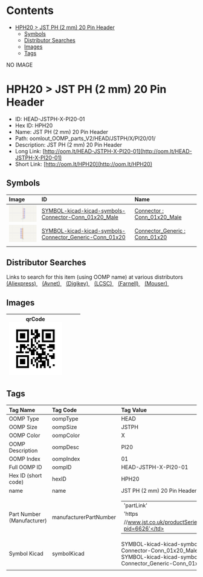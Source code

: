 



Contents
========

* [HPH20 > JST PH (2 mm) 20 Pin Header](#hph20--jst-ph-2-mm-20-pin-header)
	* [Symbols](#symbols)
	* [Distributor Searches](#distributor-searches)
	* [Images](#images)
	* [Tags](#tags)
  
NO IMAGE  
# HPH20 > JST PH (2 mm) 20 Pin Header

- ID: HEAD-JSTPH-X-PI20-01
- Hex ID: HPH20
- Name: JST PH (2 mm) 20 Pin Header
- Path: oomlout_OOMP_parts_V2/HEAD/JSTPH/X/PI20/01/
- Description: JST PH (2 mm) 20 Pin Header
- Long Link: [http://oom.lt/HEAD-JSTPH-X-PI20-01](http://oom.lt/HEAD-JSTPH-X-PI20-01)
- Short Link: [http://oom.lt/HPH20](http://oom.lt/HPH20)

## Symbols
  

|Image|ID|Name|
| :--- | :--- | :--- |
|[![](https://raw.githubusercontent.com/oomlout/oomlout_OOMP_eda_V2/main/SYMBOL/kicad/kicad-symbols/Connector/Conn_01x20_Male/image_140.png)](https://github.com/oomlout/oomlout_OOMP_eda_V2/tree/main/SYMBOL/kicad/kicad-symbols/Connector/Conn_01x20_Male/)|[SYMBOL-kicad-kicad-symbols-Connector-Conn_01x20_Male](https://github.com/oomlout/oomlout_OOMP_eda_V2/tree/main/SYMBOL/kicad/kicad-symbols/Connector/Conn_01x20_Male/)|[Connector : Conn_01x20_Male](https://github.com/oomlout/oomlout_OOMP_eda_V2/tree/main/SYMBOL/kicad/kicad-symbols/Connector/Conn_01x20_Male/)|
|[![](https://raw.githubusercontent.com/oomlout/oomlout_OOMP_eda_V2/main/SYMBOL/kicad/kicad-symbols/Connector_Generic/Conn_01x20/image_140.png)](https://github.com/oomlout/oomlout_OOMP_eda_V2/tree/main/SYMBOL/kicad/kicad-symbols/Connector_Generic/Conn_01x20/)|[SYMBOL-kicad-kicad-symbols-Connector_Generic-Conn_01x20](https://github.com/oomlout/oomlout_OOMP_eda_V2/tree/main/SYMBOL/kicad/kicad-symbols/Connector_Generic/Conn_01x20/)|[Connector_Generic : Conn_01x20](https://github.com/oomlout/oomlout_OOMP_eda_V2/tree/main/SYMBOL/kicad/kicad-symbols/Connector_Generic/Conn_01x20/)|
||||

## Distributor Searches
  
Links to search for this item (using OOMP name) at various distributors  
[(Aliexpress) ](https://www.aliexpress.com/wholesale?SearchText=1117JST+PH+2+mm+20+Pin+Header)&nbsp;&nbsp;&nbsp;[(Avnet) ](https://www.avnet.com/shop/us/search/JST+PH+2+mm+20+Pin+Header)&nbsp;&nbsp;&nbsp;[(Digikey) ](https://www.digikey.co.uk/en/products/result?s=JST+PH+2+mm+20+Pin+Header)&nbsp;&nbsp;&nbsp;[(LCSC) ](https://www.lcsc.com/search?q=JST+PH+2+mm+20+Pin+Header)&nbsp;&nbsp;&nbsp;[(Farnell) ](https://uk.farnell.com/search?st=JST+PH+2+mm+20+Pin+Header)&nbsp;&nbsp;&nbsp;[(Mouser) ](https://www.mouser.com/c/?q=JST+PH+2+mm+20+Pin+Header)&nbsp;&nbsp;&nbsp;
## Images
  

|qrCode<br>[![](https://raw.githubusercontent.com/oomlout/oomlout_OOMP_parts_V2/main/HEAD/JSTPH/X/PI20/01/qrCode_140.png)](https://github.com/oomlout/oomlout_OOMP_parts_V2/tree/main/HEAD/JSTPH/X/PI20/01/qrCode.png)||||
| :---: | :---: | :---: | :---: |

## Tags
  

|Tag Name|Tag Code|Tag Value|
| :--- | :--- | :--- |
|OOMP Type|oompType|HEAD|
|OOMP Size|oompSize|JSTPH|
|OOMP Color|oompColor|X|
|OOMP Description|oompDesc|PI20|
|OOMP Index|oompIndex|01|
|Full OOMP ID|oompID|HEAD-JSTPH-X-PI20-01|
|Hex ID (short code)|hexID|HPH20|
|name|name|JST PH (2 mm) 20 Pin Header|
|Part Number (Manufacturer)|manufacturerPartNumber|<table><tr><td>'partLink'</td></tr><tr><td> 'https</td></tr><tr><td>//www.jst.co.uk/productSeries.php?pid=6626'</td></tr></table>|
|Symbol Kicad|symbolKicad|SYMBOL-kicad-kicad-symbols-Connector-Conn_01x20_Male, SYMBOL-kicad-kicad-symbols-Connector_Generic-Conn_01x20|
||||

